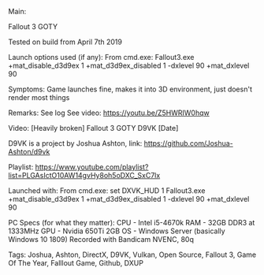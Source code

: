 Main:

Fallout 3 GOTY

Tested on build from April 7th 2019

Launch options used (if any):
From cmd.exe:
Fallout3.exe +mat_disable_d3d9ex 1 +mat_d3d9ex_disabled 1 -dxlevel 90 +mat_dxlevel 90

Symptoms:
Game launches fine, makes it into 3D environment, just doesn't render most things

Remarks:
See log
See video:
https://youtu.be/Z5HWRIW0hqw


Video:
[Heavily broken] Fallout 3 GOTY D9VK [Date]

D9VK is a project by Joshua Ashton, link:
https://github.com/Joshua-Ashton/d9vk

Playlist:
https://www.youtube.com/playlist?list=PLGAsIctO10AW14gvHy8oh5oDXC_SxC7lx

Launched with:
From cmd.exe:
set DXVK_HUD 1
Fallout3.exe +mat_disable_d3d9ex 1 +mat_d3d9ex_disabled 1 -dxlevel 90 +mat_dxlevel 90

PC Specs (for what they matter):
CPU - Intel i5-4670k
RAM - 32GB DDR3 at 1333MHz
GPU - Nvidia 650Ti 2GB
OS - Windows Server (basically Windows 10 1809)
Recorded with Bandicam NVENC, 80q

Tags:
Joshua, Ashton, DirectX, D9VK, Vulkan, Open Source, Fallout 3, Game Of The Year, Falllout Game, Github, DXUP
